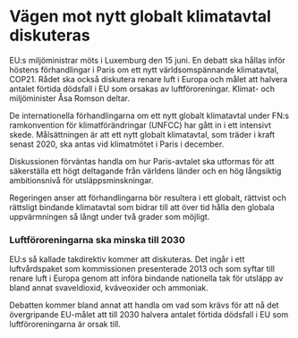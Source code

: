 # Vägen mot nytt globalt klimatavtal diskuteras

EU:s miljöministrar möts i Luxemburg den 15 juni. En debatt ska hållas inför höstens förhandlingar i Paris om ett nytt världsomspännande klimatavtal, COP21\. Rådet ska också diskutera renare luft i Europa och målet att halvera antalet förtida dödsfall i EU som orsakas av luftföroreningar. Klimat\- och miljöminister Åsa Romson deltar.


De internationella förhandlingarna om ett nytt globalt klimatavtal under FN:s ramkonvention för klimatförändringar (UNFCC) har gått in i ett intensivt skede. Målsättningen är att ett nytt globalt klimatavtal, som träder i kraft senast 2020, ska antas vid klimatmötet i Paris i december.

Diskussionen förväntas handla om hur Paris\-avtalet ska utformas för att säkerställa ett högt deltagande från världens länder och en hög långsiktig ambitionsnivå för utsläppsminskningar.

Regeringen anser att förhandlingarna bör resultera i ett globalt, rättvist och rättsligt bindande klimatavtal som bidrar till att över tid hålla den globala uppvärmningen så långt under två grader som möjligt.

### Luftföroreningarna ska minska till 2030

EU:s så kallade takdirektiv kommer att diskuteras. Det ingår i ett luftvårdspaket som kommissionen presenterade 2013 och som syftar till renare luft i Europa genom att införa bindande nationella tak för utsläpp av bland annat svaveldioxid, kväveoxider och ammoniak.

Debatten kommer bland annat att handla om vad som krävs för att nå det övergripande EU\-målet att till 2030 halvera antalet förtida dödsfall i EU som luftföroreningarna är orsak till.
